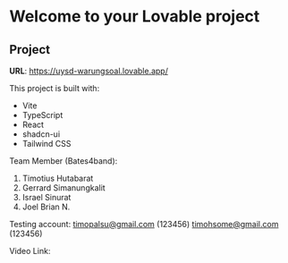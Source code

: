 # Welcome to your Lovable project

## Project

**URL**: https://uysd-warungsoal.lovable.app/

This project is built with:

- Vite
- TypeScript
- React
- shadcn-ui
- Tailwind CSS

Team Member (Bates4band):
1. Timotius Hutabarat
2. Gerrard Simanungkalit
3. Israel Sinurat
4. Joel Brian N.

Testing account:
timopalsu@gmail.com (123456)
timohsome@gmail.com (123456)

Video Link: 
